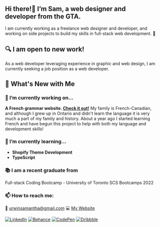 ## Hi there!👋  I’m Sam, a web designer and developer from the GTA.

I am currently working as a freelance web designer and developer, and working on side projects to build my skills in full-stack web development. 💪


## 🔍 I am open to new work!

As a web developer leveraging experience in graphic and web design, I am currently seeking a job position as a web developer.


## 🌟 What's New with Me

### 🔭 I’m currently working on...
**A French grammar website. [Check it out!](https://cahier-de-francais.herokuapp.com)**
My family is French-Canadian, and although I grew up in Ontario and didn't learn the language it is very much a part of my family and history. About a year ago I started learning French and have begun this project to help with both my language and development skills!

### 🌱 I’m currently learning...
* **Shopify Theme Development**
* **TypeScript**

### 📚 I am a recent graduate from
Full-stack Coding Bootcamp - University of Toronto SCS Bootcamps 2022

### 📫 How to reach me: 
📩 [urwinsamantha@gmail.com](mailto:urwinsamantha@gmail.com)    💻 [My Website](https://smudesigns.com)

[![LinkedIn](https://img.shields.io/badge/LinkedIn-0077B5?style=for-the-badge&logo=linkedin&logoColor=white)](https://linkedin.com/in/samanthaurwin)
[![Behance](https://img.shields.io/badge/-Behance-blue?style=for-the-badge&logo=behance&logoColor=white)](https://behance.net/samanthaurwin)
[![CodePen](https://img.shields.io/badge/Codepen-000000?style=for-the-badge&logo=codepen&logoColor=white)](https://codepen.io/smudesign)
[![Dribbble](https://img.shields.io/badge/Dribbble-EA4C89?style=for-the-badge&logo=dribbble&logoColor=white)](https://dribbble.com/smu-design)
